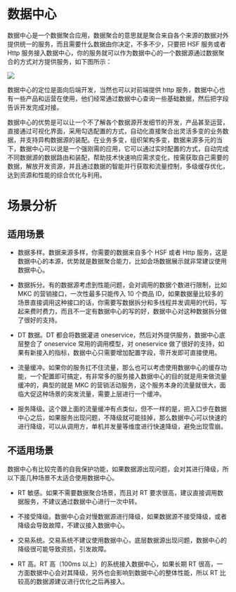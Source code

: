 # 数据中心

数据中心是一个数据聚合应用，数据聚合的意思就是聚合来自各个来源的数据对外提供统一的服务，而且需要什么数据由你决定，不多不少，只要把 HSF 服务或者 Http 服务接入数据中心，你的服务就可以作为数据中心的一个数据源通过数据聚合的方式对方提供服务，如下图所示：

![](https://i.postimg.cc/8kZLLfDK/image.png)

数据中心的定位是面向后端开发，当然也可以对前端提供 http 服务，数据中心也有一些产品和运营在使用，他们经常通过数据中心查询一些基础数据，然后把字段告诉开发完成对接。

数据中心的优势是可以让一个不了解各个数据源开发细节的开发，产品甚至运营，直接通过可视化界面，采用勾选配置的方式，自动化直接聚合出灵活多变的业务数据，并支持异构数据源的装配。在业务多变，组织架构多变，数据来源多元的当下，数据中心可以说是一个强刚需的应用，它可以通过实时配置的方式，自动完成不同数据源的数据路由和装配，帮助技术快速响应需求变化，按需获取自己需要的数据，解放开发资源，并且通过数据的智能并行获取和流量控制，多级缓存优化，达到资源和性能的综合优化与利用。

# 场景分析

## 适用场景

- 数据多样。数据来源多样，你需要的数据来自多个 HSF 或者 Http 服务，这是数据中心的本源，优势就是数据聚合能力，比如会场数据展示就非常建议使用数据中心。

- 数据拆分。有的数据源考虑到性能问题，会对调用的数据个数进行限制，比如 MKC 的营销接口，一次性最多只能传入 10 个商品 ID，如果数据量比较多的场景直接调用这种接口的话，你需要写数据拆分和多线程并发调用的代码，写起来费时费力，而且不一定有数据中心的写的好，数据中心对这种数据拆分做了很好的支持。

- DT 数据。DT 都会将数据灌进 oneservice，然后对外提供服务，数据中心底层整合了 oneservice 常用的调用模型，对 oneservice 做了很好的支持，如果有新接入的指标，数据中心只需要增加配置字段，零开发即可直接使用。

- 流量缓冲。如果你的服务扛不住流量，那么也可以考虑使用数据中心的缓存功能，一个配置即可搞定，有非常多的服务接入数据中心的目的就是用来做流量缓冲的，典型的就是 MKC 的营销活动服务，这个服务本身的流量就很大，面临大促这种场景的突发流量，需要上层进行一个缓冲。

- 服务降级。这个跟上面的流量缓冲有点类似，但不一样的是，把入口步在数据中心之后，如果服务出现问题，不降级就可能挂掉，那么数据中心可以快速的进行降级，可以从调用方，单机并发量等维度进行快速降级，避免出现雪崩。

## 不适用场景

数据中心有比较完善的自我保护功能，如果数据源出现问题，会对其进行降级，所以下面几种场景不太适合使用数据中心。

- RT 敏感。如果不需要数据聚合场景，而且对 RT 要求很高，建议直接调用数据服务，不建议通过数据中心进行一次中转。

- 不接受降级。数据中心会对慢数据源进行降级，如果数据源不接受降级，或者降级会导致故障，不建议接入数据中心。

- 交易系统。交易系统不建议使用数据中心，底层数据源出现问题，数据中心的降级很可能导致资损，引发故障。

- RT 高。RT 高（100ms 以上）的系统接入数据中心，如果长期 RT 很高，一方面数据中心会对其降级，另外也会影响到数据中心的整体性能，所以 RT 比较高的数据源建议进行优化之后再接入。
